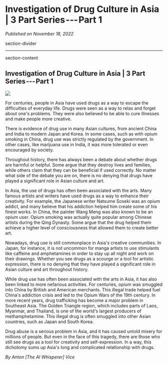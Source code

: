 # Investigation of Drug Culture in Asia \| 3 Part Series --- Part 1

*Published on November 18, 2022*

section-divider

------------------------------------------------------------------------

 section-content

## Investigation of Drug Culture in Asia \| 3 Part Series --- Part 1 


![](https://cdn-images-1.medium.com/max/800/1*vUil0I0OH8nnpWVqzBJ_PA.png)


For centuries, people in Asia have used drugs as a way to escape the
difficulties of everyday life. Drugs were seen as a way to relax and
forget about one's problems. They were also believed to be able to cure
illnesses and make people more creative.

There is evidence of drug use in many Asian cultures, from ancient China
and India to modern Japan and Korea. In some cases, such as with opium
smoking in China, drug use was strictly regulated by the government. In
other cases, like marijuana use in India, it was more tolerated or even
encouraged by society.

Throughout history, there has always been a debate about whether drugs
are harmful or helpful. Some argue that they destroy lives and families,
while others claim that they can be beneficial if used correctly. No
matter what side of the debate you are on, there is no denying that
drugs have played a significant role in Asian culture and art.

In Asia, the use of drugs has often been associated with the arts. Many
famous artists and writers have used drugs as a way to enhance their
creativity. For example, the Japanese writer Natsume Soseki was an opium
addict, and many believe that his addiction helped him create some of
his finest works. In China, the painter Wang Meng was also known to be
an opium user. Opium smoking was actually quite popular among Chinese
artists during the Qing Dynasty. Some argue that the drug helped them
achieve a higher level of consciousness that allowed them to create
better art.

Nowadays, drug use is still commonplace in Asia's creative communities.
In Japan, for instance, it is not uncommon for manga artists to use
stimulants like caffeine and amphetamines in order to stay up all night
and work on their drawings. Whether you see drugs as a scourge or a tool
for artistic expression, there is no denying that they have played a
significant role in Asian culture and art throughout history.

While drug use has often been associated with the arts in Asia, it has
also been linked to more nefarious activities. For centuries, opium was
smuggled into China by British and American merchants. This illegal
trade helped fuel China's addiction crisis and led to the Opium Wars of
the 19th century. In more recent years, drug trafficking has become a
major problem in Southeast Asia. The Golden Triangle region, which
includes parts of Laos, Myanmar, and Thailand, is one of the world's
largest producers of methamphetamine. This illegal drug is often
smuggled into other Asian countries, such as Japan and South Korea.

Drug abuse is a serious problem in Asia, and it has caused untold misery
for millions of people. But even in the face of this tragedy, there are
those who still see drugs as a tool for creativity and self-expression.
In a way, this dichotomy sums up Asia's long and complicated
relationship with drugs.

*By Anton [The AI Whisperer] Vice*
